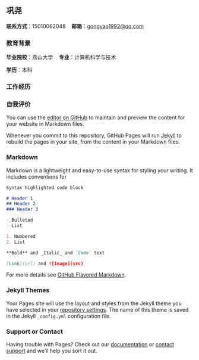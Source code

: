 ## 巩尧

**联系方式**：15010062048&nbsp;&nbsp;&nbsp;&nbsp;**邮箱**：gongyao1992@qq.com

### 教育背景

**毕业院校**：燕山大学&nbsp;&nbsp;&nbsp;&nbsp;**专业**：计算机科学与技术

**学历**：本科

### 工作经历

### 自我评价


You can use the [editor on GitHub](https://github.com/gongyao1209/bio/edit/master/index.md) to maintain and preview the content for your website in Markdown files.

Whenever you commit to this repository, GitHub Pages will run [Jekyll](https://jekyllrb.com/) to rebuild the pages in your site, from the content in your Markdown files.

### Markdown

Markdown is a lightweight and easy-to-use syntax for styling your writing. It includes conventions for

```markdown
Syntax highlighted code block

# Header 1
## Header 2
### Header 3

- Bulleted
- List

1. Numbered
2. List

**Bold** and _Italic_ and `Code` text

[Link](url) and ![Image](src)
```

For more details see [GitHub Flavored Markdown](https://guides.github.com/features/mastering-markdown/).

### Jekyll Themes

Your Pages site will use the layout and styles from the Jekyll theme you have selected in your [repository settings](https://github.com/gongyao1209/bio/settings). The name of this theme is saved in the Jekyll `_config.yml` configuration file.

### Support or Contact

Having trouble with Pages? Check out our [documentation](https://help.github.com/categories/github-pages-basics/) or [contact support](https://github.com/contact) and we’ll help you sort it out.
